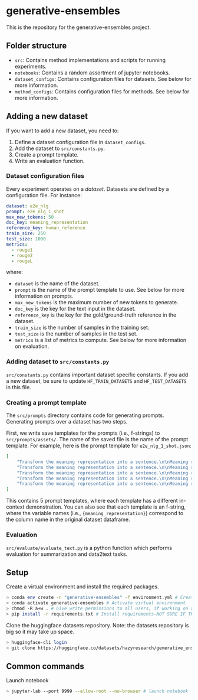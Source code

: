 # generative-ensembles

This is the repository for the generative-ensembles project.

## Folder structure

- `src`: Contains method implementations and scripts for running experiments.
- `notebooks`: Contains a random assortment of jupyter notebooks.
- `dataset_configs`: Contains configuration files for datasets. See below for more information.
- `method_configs`: Contains configuration files for methods. See below for more information.

## Adding a new dataset

If you want to add a new dataset, you need to:

1. Define a dataset configuration file in `dataset_configs`.
2. Add the dataset to `src/constants.py`.
3. Create a prompt template.
4. Write an evaluation function.

### Dataset configuration files

Every experiment operates on a *dataset*. Datasets are defined by a configuration file. For instance:

```yaml
dataset: e2e_nlg
prompt: e2e_nlg_1_shot
max_new_tokens: 50
doc_key: meaning_representation
reference_key: human_reference
train_size: 250
test_size: 1000
metrics:
  - rouge1
  - rouge2
  - rougeL
```

where:

- `dataset` is the name of the dataset.
- `prompt` is the name of the prompt template to use. See below for more information on prompts.
- `max_new_tokens` is the maximum number of new tokens to generate.
- `doc_key` is the key for the text input in the dataset. 
- `reference_key` is the key for the gold/ground-truth reference in the dataset.
- `train_size` is the number of samples in the training set.
- `test_size` is the number of samples in the test set.
- `metrics` is a list of metrics to compute. See below for more information on evaluation.

### Adding dataset to `src/constants.py`

`src/constants.py` contains important dataset specific constants. If you add a new dataset, be sure to update `HF_TRAIN_DATASETS` and `HF_TEST_DATASETS` in this file.

### Creating a prompt template

The `src/prompts` directory contains code for generating prompts. Generating prompts over a dataset has two steps. 

First, we write save templates for the prompts (i.e., f-strings) to `src/prompts/assets/`. The name of the saved file is the name of the prompt template. For example, here is the prompt template for `e2e_nlg_1_shot.json`:
```json
[
    "Transform the meaning representation into a sentence.\n\nMeaning representation: name[Alimentum], food[Chinese], priceRange[less than \u00a320], area[riverside], familyFriendly[yes]\nNatural language: Alimentum is a family-friendly Chinese food restaurant in the Riverside area where you can eat for low prices.\n\nMeaning representation: name[Strada], food[Japanese], priceRange[less than \u00a320], customer rating[average], familyFriendly[yes], near[Rainbow Vegetarian Caf\u00e9]\nNatural language: Near the Rainbow Vegetarian Caf\u00e9 is the Strada, which has a price range less then 20 pounds, is family friendly, serves Japanese, and has an average customer rating.\n\nMeaning representation: {meaning_representation}\nNatural language:",
    "Transform the meaning representation into a sentence.\n\nMeaning representation: name[Green Man], food[Italian], priceRange[moderate], area[city centre], familyFriendly[yes], near[All Bar One]\nNatural language: Green Man is a moderately priced Italian restaurant in the city centre, near to All Bar One. It is kid friendly.\n\nMeaning representation: name[The Waterman], food[Indian], priceRange[cheap], customer rating[average], area[riverside], familyFriendly[no]\nNatural language: The Waterman it is an adult Indian food restaurant. Its food price range is cheap, customer rating on average near to riverside area.\n\nMeaning representation: {meaning_representation}\nNatural language:",
    "Transform the meaning representation into a sentence.\n\nMeaning representation: name[The Cambridge Blue], eatType[pub], food[Indian], priceRange[cheap], near[Caf\u00e9 Brazil]\nNatural language: The Cambridge Blue is a cheap pub that offers Indian food. It is located near Caf\u00e9 Brazil.\n\nMeaning representation: name[The Eagle], eatType[coffee shop], food[Indian], priceRange[\u00a320-25], customer rating[high], area[city centre], familyFriendly[yes], near[Burger King]\nNatural language: The Eagle is a coffee shop providing Indian food in the \u00a320-25 price range. It is located in the city centre. It is near Burger King. Its customer rating is high.\n\nMeaning representation: {meaning_representation}\nNatural language:",
    "Transform the meaning representation into a sentence.\n\nMeaning representation: name[The Cambridge Blue], eatType[pub], food[Japanese], priceRange[more than \u00a330], near[Caf\u00e9 Brazil]\nNatural language: The Cambridge Blue Pub serves Japanese food at \u00a330 plus. You can find it near the Caf\u00e9 Brazil.\n\nMeaning representation: name[Fitzbillies], eatType[coffee shop], food[Fast food], priceRange[more than \u00a330], customer rating[high], area[city centre], familyFriendly[no]\nNatural language: In city centre Fitzbillies coffee shop offers a high customer rating. Fast food is offered with a price range of more than \u00a330. We are not children friendly.\n\nMeaning representation: {meaning_representation}\nNatural language:",
    "Transform the meaning representation into a sentence.\n\nMeaning representation: name[Browns Cambridge], priceRange[high], customer rating[3 out of 5]\nNatural language: Browns Cambridge is an expensive venue with a customer rating 3 out of 5\n\nMeaning representation: name[The Wrestlers], food[French], priceRange[less than \u00a320], customer rating[average], familyFriendly[no]\nNatural language: There is a restaurant The Wrestlers they serve French food and price rang is less than \u00a320. Although it isn't a family-friendly restaurant and the customer rating is only average\n\nMeaning representation: {meaning_representation}\nNatural language:"
]
```
This contains 5 prompt templates, where each template has a different in-context demonstration. You can also see that each template is an f-string, where the variable names (i.e., `{meaning_representation}`) correspond to the column name in the original dataset dataframe.


### Evaluation 

`src/evaluate/evaluate_text.py` is a python function which performs evaluation for summarization and data2text tasks. 

## Setup

Create a virtual environment and install the required packages.

```bash
> conda env create -n "generative-ensembles" -f environment.yml # Create virtual environment
> conda activate generative-ensembles # Activate virtual environment
> chmod -R a+w . # Give write permissions to all users, if working on a cluster
> pip install -r requirements.txt # Install requirements–NOT SURE IF THIS WORKS
```

Clone the huggingface datasets repository. Note: the datasets repository is big so it may take up space.

```bash
> huggingface-cli login
> git clone https://huggingface.co/datasets/hazyresearch/generative_ensembles_data
```

## Common commands

Launch notebook

```bash
> jupyter-lab --port 9999 --allow-root --no-browser # launch notebook
```

